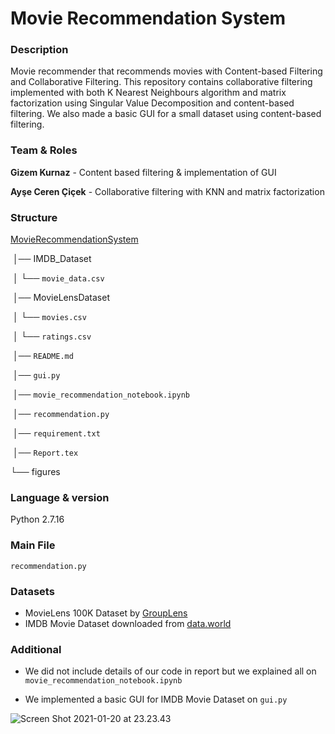 # Movie Recommendation System

### Description

Movie recommender that recommends movies with Content-based Filtering and Collaborative Filtering. This repository contains collaborative filtering implemented with both K Nearest Neighbours algorithm and matrix factorization using Singular Value Decomposition and content-based filtering. We also made a basic GUI for a small dataset using content-based filtering.




### Team & Roles

**Gizem Kurnaz** - Content based filtering & implementation of GUI

**Ayşe Ceren Çiçek** - Collaborative filtering with KNN and matrix factorization




### Structure

[MovieRecommendationSystem](https://github.com/crncck/MovieRecommendationSystem)

​	│── IMDB_Dataset

​	│      └── `movie_data.csv`

​	│── MovieLensDataset

​	│      └── `movies.csv`

​	│      └── `ratings.csv`

​	│── `README.md`

​	│── `gui.py`

​	│── `movie_recommendation_notebook.ipynb`

​	│── `recommendation.py`

​	│──  `requirement.txt`

​	│── `Report.tex`

​└── figures




### Language & version

Python 2.7.16



### Main File

`recommendation.py`



### Datasets

- MovieLens 100K Dataset by [GroupLens](https://grouplens.org/datasets/movielens/)
- IMDB Movie Dataset downloaded from [data.world](https://data.world/login?next=%2Fhiman%2Fimdb-movie-dataset%2Fworkspace%2Ffile%3Ffilename%3Dmovie_data.csv)



### Additional

- We did not include details of our code in report but we explained all on `movie_recommendation_notebook.ipynb`

- We implemented a basic GUI for IMDB Movie Dataset on `gui.py` 



![Screen Shot 2021-01-20 at 23.23.43](https://i.loli.net/2021/01/21/uYDthI6XE7HLeym.png)
